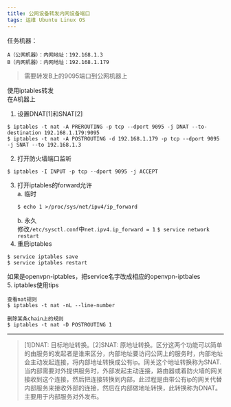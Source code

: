 ```yaml
---
title: 公网设备转发内网设备端口  
tags: 运维 Ubuntu Linux OS
---
```


任务机器：  
```
A（公网机器）：内网地址：192.168.1.3
B（内网机器）：内网地址：192.168.1.179
```
>需要转发B上的9095端口到公网机器上  

使用iptables转发  
在A机器上  
1. 设置DNAT[1]和SNAT[2]  
```
$ iptables -t nat -A PREROUTING -p tcp --dport 9095 -j DNAT --to-destination 192.168.1.179:9095  
$ iptables -t nat -A POSTROUTING -d 192.168.1.179 -p tcp --dport 9095 -j SNAT --to 192.168.1.3  
```
2. 打开防火墙端口监听  
```  
$ iptables -I INPUT -p tcp --dport 9095 -j ACCEPT  
```
3. 打开iptables的forward允许  
	a. 临时  
	```
	$ echo 1 >/proc/sys/net/ipv4/ip_forward  
	```
	b. 永久  
	修改```/etc/sysctl.conf```中```net.ipv4.ip_forward = 1```
	```$ service network restart```
4. 重启iptables  
```
$ service iptables save  
$ service iptables restart
```
如果是openvpn-iptables，把service名字改成相应的openvpn-iptbales  
5. iptables使用tips  
```  
查看nat规则  
$ iptables -t nat -nL --line-number

删除某条chain上的规则
$ iptables -t nat -D POSTROUTING 1
```

---
>[1]DNAT: 目标地址转换。[2]SNAT: 原地址转换。区分这两个功能可以简单的由服务的发起者是谁来区分，内部地址要访问公网上的服务时，内部地址会主动发起连接，将内部地址转换成公有ip。网关这个地址转换称为SNAT. 当内部需要对外提供服务时，外部发起主动连接，路由器或着防火墙的网关接收到这个连接，然后把连接转换到内部，此过程是由带公有ip的网关代替内部服务来接收外部的连接，然后在内部做地址转换，此转换称为DNAT。主要用于内部服务对外发布。
